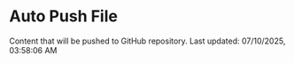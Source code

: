 # Auto Push File

Content that will be pushed to GitHub repository.
Last updated: 07/10/2025, 03:58:06 AM